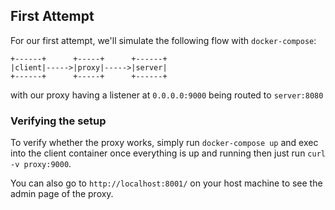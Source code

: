 ## First Attempt

For our first attempt, we'll simulate the following flow with `docker-compose`:

```
+------+      +-----+      +------+
|client|----->|proxy|----->|server|
+------+      +-----+      +------+
```

with our proxy having a listener at `0.0.0.0:9000` being routed to `server:8080`

### Verifying the setup

To verify whether the proxy works, simply run `docker-compose up` and exec into the client container once everything is up and running then just run `curl -v proxy:9000`.


You can also go to `http://localhost:8001/` on your host machine to see the admin page of the proxy.
